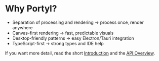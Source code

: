 # Why Portyl?

- Separation of processing and rendering → process once, render anywhere
- Canvas-first rendering → fast, predictable visuals
- Desktop-friendly patterns → easy Electron/Tauri integration
- TypeScript-first → strong types and IDE help

If you want more detail, read the short [Introduction](/guide/introduction) and the [API Overview](/api/overview).

